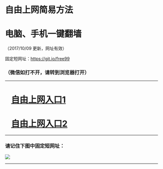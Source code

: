 ﻿# 自由上网简易方法

# 电脑、手机一键翻墙

（2017/10/09 更新，网址有效）

固定短网址：https://git.io/free99

### （微信如打不开，请转到浏览器打开）


***





# &nbsp;&nbsp; <a href="http://ft2221516752.fwq-tz-1001.info/fwqtz01.html?t=100900111864 " target="_blank">自由上网入口1</a>
# &nbsp;&nbsp; <a href="http://ft2035232754.fwq-tz-1002.info/fwqtz02.html?t=10090013223 " target="_blank">自由上网入口2</a>
***

### 请记住下图中固定短网址：

<img src="https://s3-us-west-2.amazonaws.com/fwq-1001/yjfq-20170905okok.png" /> 


***

